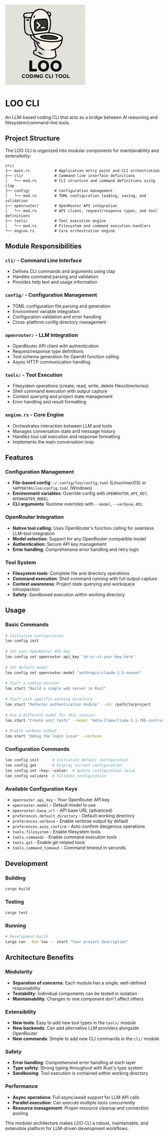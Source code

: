 ![LOO CLI](loo_s.jpg)

# LOO CLI

An LLM-based coding CLI that acts as a bridge between AI reasoning and filesystem/command-line tools.

## Project Structure

The LOO CLI is organized into modular components for maintainability and extensibility:

```
src/
├── main.rs           # Application entry point and CLI orchestration
├── cli/              # Command-line interface definitions
│   └── mod.rs        # CLI structure and command definitions using clap
├── config/           # Configuration management
│   └── mod.rs        # TOML configuration loading, saving, and validation
├── openrouter/       # OpenRouter API integration
│   └── mod.rs        # API client, request/response types, and tool definitions
├── tools/            # Tool execution engine
│   └── mod.rs        # Filesystem and command execution handlers
└── engine.rs         # Core orchestration engine
```

## Module Responsibilities

### `cli/` - Command Line Interface
- Defines CLI commands and arguments using clap
- Handles command parsing and validation
- Provides help text and usage information

### `config/` - Configuration Management
- TOML configuration file parsing and generation
- Environment variable integration
- Configuration validation and error handling
- Cross-platform config directory management

### `openrouter/` - LLM Integration
- OpenRouter API client with authentication
- Request/response type definitions
- Tool schema generation for OpenAI function calling
- Async HTTP communication handling

### `tools/` - Tool Execution
- Filesystem operations (create, read, write, delete files/directories)
- Shell command execution with output capture
- Context querying and project state management
- Error handling and result formatting

### `engine.rs` - Core Engine
- Orchestrates interaction between LLM and tools
- Manages conversation state and message history
- Handles tool call execution and response formatting
- Implements the main conversation loop

## Features

### Configuration Management
- **File-based config**: `~/.config/loo/config.toml` (Linux/macOS) or `%APPDATA%\loo\config.toml` (Windows)
- **Environment variables**: Override config with `OPENROUTER_API_KEY`, `OPENROUTER_MODEL`
- **CLI arguments**: Runtime overrides with `--model`, `--verbose`, etc.

### OpenRouter Integration
- **Native tool calling**: Uses OpenRouter's function calling for seamless LLM-tool integration
- **Model selection**: Support for any OpenRouter-compatible model
- **Authentication**: Secure API key management
- **Error handling**: Comprehensive error handling and retry logic

### Tool System
- **Filesystem tools**: Complete file and directory operations
- **Command execution**: Shell command running with full output capture
- **Context awareness**: Project state querying and workspace introspection
- **Safety**: Sandboxed execution within working directory

## Usage

### Basic Commands

```bash
# Initialize configuration
loo config init

# Set your OpenRouter API key
loo config set openrouter.api_key "sk-or-v1-your-key-here"

# Set default model
loo config set openrouter.model "anthropic/claude-3.5-sonnet"

# Start a coding session
loo start "Build a simple web server in Rust"

# Start with specific working directory
loo start "Refactor authentication module" --dir /path/to/project

# Use a different model for this session
loo start "Create unit tests" --model "meta-llama/llama-3.1-70b-instruct"

# Enable verbose output
loo start "Debug the login issue" --verbose
```

### Configuration Commands

```bash
loo config init      # Initialize default configuration
loo config get       # Display current configuration
loo config set <key> <value>  # Update configuration value
loo config validate  # Validate configuration
```

### Available Configuration Keys

- `openrouter.api_key` - Your OpenRouter API key
- `openrouter.model` - Default model to use
- `openrouter.base_url` - API base URL (advanced)
- `preferences.default_directory` - Default working directory
- `preferences.verbose` - Enable verbose output by default
- `preferences.auto_confirm` - Auto-confirm dangerous operations
- `tools.filesystem` - Enable filesystem tools
- `tools.commands` - Enable command execution tools
- `tools.git` - Enable git-related tools
- `tools.command_timeout` - Command timeout in seconds

## Development

### Building

```bash
cargo build
```

### Testing

```bash
cargo test
```

### Running

```bash
# Development build
cargo run --bin loo -- start "Your project description"
```

## Architecture Benefits

### Modularity
- **Separation of concerns**: Each module has a single, well-defined responsibility
- **Testability**: Individual components can be tested in isolation
- **Maintainability**: Changes to one component don't affect others

### Extensibility
- **New tools**: Easy to add new tool types in the `tools/` module
- **New backends**: Can add alternative LLM providers alongside OpenRouter
- **New commands**: Simple to add new CLI commands in the `cli/` module

### Safety
- **Error handling**: Comprehensive error handling at each layer
- **Type safety**: Strong typing throughout with Rust's type system
- **Sandboxing**: Tool execution is contained within working directory

### Performance
- **Async operations**: Full async/await support for LLM API calls
- **Parallel execution**: Can execute multiple tools concurrently
- **Resource management**: Proper resource cleanup and connection pooling

This modular architecture makes LOO CLI a robust, maintainable, and extensible platform for LLM-driven development workflows.